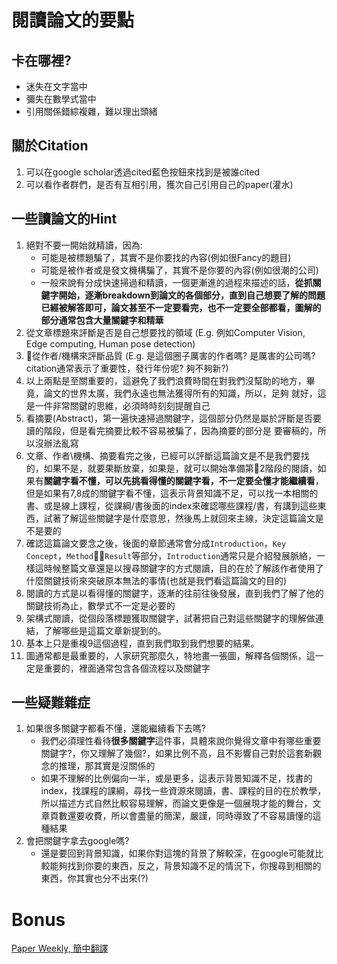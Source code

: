 # 閱讀論文的要點
## 卡在哪裡?
* 迷失在文字當中
* 彌失在數學式當中
* 引用關係錯綜複雜，難以理出頭緒
## 關於Citation
1. 可以在google scholar透過cited藍色按鈕來找到是被誰cited
2. 可以看作者群們，是否有互相引用，獲次自己引用自己的paper(灌水)
## 一些讀論文的Hint
1. 絕對不要一開始就精讀，因為:
   * 可能是被標題騙了，其實不是你要找的內容(例如很Fancy的題目)
   * 可能是被作者或是發文機構騙了，其實不是你要的內容(例如很潮的公司)
   * 一般來說有分成快速掃過和精讀，一個更漸進的過程來描述的話，**從抓關鍵字開始，逐漸breakdown到論文的各個部分，直到自己想要了解的問題已經被解答即可，論文甚至不一定要看完，也不一定要全部都看，圖解的部分通常包含大量關鍵字和精華**
2. 從文章標題來評斷是否是自己想要找的領域
   (E.g. 例如Computer Vision, Edge computing, Human pose detection)
3. 從作者/機構來評斷品質
   (E.g. 是這個圈子厲害的作者嗎? 是厲害的公司嗎? citation通常表示了重要性，發行年份呢? 夠不夠新?)
4. 以上兩點是至關重要的，這避免了我們浪費時間在對我們沒幫助的地方，畢竟，論文的世界太廣，我們永遠也無法獲得所有的知識，所以，足夠     就好，這是一件非常關鍵的思維，必須時時刻刻提醒自己
5. 看摘要(Abstract)，第一遍快速掃過關鍵字，這個部分仍然是屬於評斷是否要讀的階段，但是看完摘要比較不容易被騙了，因為摘要的部分是     要審稿的，所以沒辦法亂寫
6. 文章、作者\機構、摘要看完之後，已經可以評斷這篇論文是不是我們要找的，如果不是，就要果斷放棄，如果是，就可以開始準備第2階段的閱讀，如果有**關鍵字看不懂，可以先挑看得懂的關鍵字看，不一定要全懂才能繼續看**，但是如果有7,8成的關鍵字看不懂，這表示背景知識不足，可以找一本相關的書、或是線上課程，從課綱/書後面的index來確認哪些課程/書，有講到這些東西，試著了解這些關鍵字是什麼意思，然後馬上就回來主線，決定這篇論文是不是要的
7. 確認這篇論文要念之後，後面的章節通常會分成`Introduction`，`Key Concept`，`Method`，`Result`等部分，`Introduction`通常只是介紹發展脈絡，一樣這時候整篇文章還是以搜尋關鍵字的方式閱讀，目的在於了解該作者使用了什麼關鍵技術來突破原本無法的事情(也就是我們看這篇論文的目的)
8. 閱讀的方式是以看得懂的關鍵字，逐漸的往前往後發展，直到我們了解了他的關鍵技術為止，數學式不一定是必要的
9. 架構式閱讀，從個段落標題獲取關鍵字，試著把自己對這些關鍵字的理解做連結，了解哪些是這篇文章新提到的。
10. 基本上只是重複9這個過程，直到我們取到我們想要的結果。
11. 圖通常都是最重要的，人家研究那麼久，特地畫一張圖，解釋各個關係，這一定是重要的，裡面通常包含各個流程以及關鍵字
## 一些疑難雜症 
1. 如果很多關鍵字都看不懂，還能繼續看下去嗎?
   * 我們必須理性看待**很多關鍵字**這件事，具體來說你覺得文章中有哪些重要關鍵字?，你又理解了幾個?，如果比例不高，且不影響自己對於這套新觀念的推理，那其實是沒關係的
   * 如果不理解的比例偏向一半，或是更多，這表示背景知識不足，找書的index，找課程的課綱，尋找一些資源來閱讀，書、課程的目的在於教學，所以描述方式自然比較容易理解，而論文更像是一個展現才能的舞台，文章頁數還要收費，所以會盡量的簡潔，嚴謹，同時導致了不容易讀懂的這種結果
2. 會把關鍵字拿去google嗎?
   * 還是要回到背景知識，如果你對這塊的背景了解較深，在google可能就比較能夠找到你要的東西，反之，背景知識不足的情況下，你搜尋到相關的東西，你其實也分不出來(?)  
# Bonus
[Paper Weekly, 簡中翻譯](https://github.com/Mycenae/PaperWeekly)